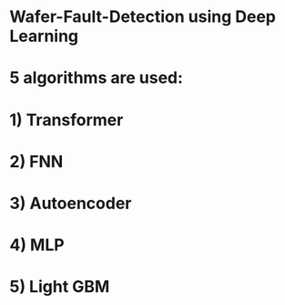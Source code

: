 # Wafer-Fault-Detection using Deep Learning
# 5 algorithms are used:
# 1) Transformer
# 2) FNN
# 3) Autoencoder
# 4) MLP
# 5) Light GBM

